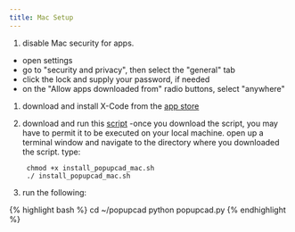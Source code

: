 ```yaml
---
title: Mac Setup
---
```


1. disable Mac security for apps.
  - open settings
  - go to "security and privacy", then select the "general" tab
  - click the lock and supply your password, if needed
  - on the "Allow apps downloaded from" radio buttons, select "anywhere"
1. download and install X-Code from the [app store](<https://developer.apple.com/xcode/>)
1. download and run this [script]({{site.url}}/assets/scripts/install_popupcad_mac.sh)
  -once you download the script, you may have to permit it to be executed on your local machine.  open up a terminal window and navigate to the directory where you downloaded the script.  type:

        chmod +x install_popupcad_mac.sh
        ./ install_popupcad_mac.sh

1. run the following:

{% highlight bash %}
cd ~/popupcad
python popupcad.py
{% endhighlight  %}
